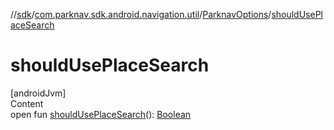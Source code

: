 //[sdk](../../../index.md)/[com.parknav.sdk.android.navigation.util](../index.md)/[ParknavOptions](index.md)/[shouldUsePlaceSearch](should-use-place-search.md)



# shouldUsePlaceSearch  
[androidJvm]  
Content  
open fun [shouldUsePlaceSearch](should-use-place-search.md)(): [Boolean](https://kotlinlang.org/api/latest/jvm/stdlib/kotlin/-boolean/index.html)  



